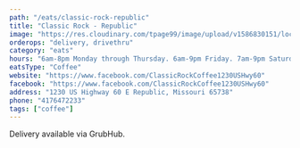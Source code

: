 ```yaml
---
path: "/eats/classic-rock-republic"
title: "Classic Rock - Republic"
image: "https://res.cloudinary.com/tpage99/image/upload/v1586830151/local417eats/local417eatslogo.png"
orderops: "delivery, drivethru"
category: "eats"
hours: "6am-8pm Monday through Thursday. 6am-9pm Friday. 7am-9pm Saturday and Sunday"
eatsType: "Coffee"
website: "https://www.facebook.com/ClassicRockCoffee1230USHwy60"
facebook: "https://www.facebook.com/ClassicRockCoffee1230USHwy60"
address: "1230 US Highway 60 E Republic, Missouri 65738"
phone: "4176472233"
tags: ["coffee"]
---
```


Delivery available via GrubHub.
